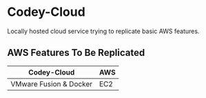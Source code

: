 # Codey-Cloud
Locally hosted cloud service trying to replicate basic AWS features.

## AWS Features To Be Replicated

|          Codey-Cloud          |             AWS             |
|-------------------------------|-----------------------------|
|    VMware Fusion & Docker     |             EC2             |
